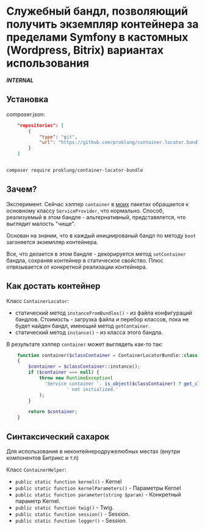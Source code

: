 # Служебный бандл, позволяющий получить экземпляр контейнера за пределами Symfony в кастомных (Wordpress, Bitrix) вариантах использования

***INTERNAL***

## Установка

composer.json:

```json
    "repositories": [
        {
            "type": "git",
            "url": "https://github.com/proklung/container.locator.bundle"
        }
    ]
```

```bash

composer require proklung/container-locator-bundle

```

## Зачем?

Эксперимент. Сейчас хэлпер `container` в [моих](https://github.com/ProklUng/bitrix.core.symfony) пакетах обращается
к основному классу `ServiceProvider`, что нормально. Способ, реализуемый в этом бандле - альтернативный, представялется,
что выглядит малость "чище".

Основан на знании, что в каждый инициированый бандл по методу `boot` загоняется экземпляр контейнера. 

Все, что делается в этом бандле - декорируется метод `setContainer` бандла, сохраняя контейнер в статическое свойство.
Плюс отвязывается от конкретной реализации контейнера.

## Как достать контейнер

Класс `ContainerLocator`:

- статический метод `instanceFromBundles()` - из файла конфигураций бандлов. Стоимость - загрузка файла и перебор классов,
пока не будет найден бандл, имеющий метод `getContainer`.
- статический метод `instance()` - из класса этого бандла.

В результате хэлпер `container` может выглядеть как-то так:

```php
    function container($classContainer = ContainerLocatorBundle::class)
    {
        $container = $classContainer::instance();
        if ($container === null) {
            throw new RuntimeException(
              'Service container '. is_object($classContainer) ? get_class($classContainer) : $classContainer.
                      ' not initialized.'
            );
        }

        return $container;
    }
```

## Синтаксический сахарок

Для использования в неконтейнеродружелюбных местах (внутри компонентов Битрикс и т.п)

Класс `ContainerHelper`:

- `public static function kernel()` - Kernel
- `public static function kernelParameters()` - Параметры Kernel
- `public static function parameter(string $param)` - Конкретный параметр Kernel.
- `public static function twig()` - Twig.
- `public static function session()` - Session.
- `public static function logger()` - Session.